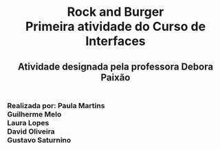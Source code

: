 <h1 style="text-align:center; font-weight:bold;">
  Rock and Burger <br>
  Primeira atividade do Curso de Interfaces
</h1>

<h2 style="text-align:center;">
  Atividade designada pela professora Debora Paixão
</h2>
<h3>
  <br>
  Realizada por:
  Paula Martins
  <br>
  Guilherme Melo
  <br>
  Laura Lopes
  <br>
  David Oliveira
  <br>
  Gustavo Saturnino
  <br>
</h3>
